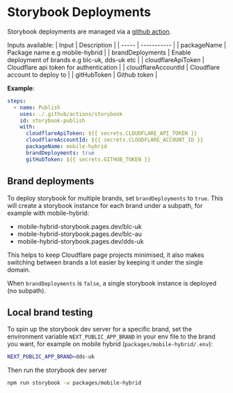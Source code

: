 # Storybook Deployments

Storybook deployments are managed via a [github action](.github/actions/storybook/action.yml).

Inputs available:
| Input | Description |
| ----- | ----------- |
| packageName | Package name e.g mobile-hybrid |
| brandDeployments | Enable deployment of brands e.g blc-uk, dds-uk etc |
| cloudflareApiToken | Cloudflare api token for authentication |
| cloudflareAccountId | Cloudflare account to deploy to |
| gitHubToken | Github token |

**Example**:

```yml
steps:
  - name: Publish
    uses: ./.github/actions/storybook
    id: storybook-publish
    with:
      cloudflareApiToken: ${{ secrets.CLOUDFLARE_API_TOKEN }}
      cloudflareAccountId: ${{ secrets.CLOUDFLARE_ACCOUNT_ID }}
      packageName: mobile-hybrid
      brandDeployments: true
      gitHubToken: ${{ secrets.GITHUB_TOKEN }}
```

## Brand deployments

To deploy storybook for multiple brands, set `brandDeployments` to `true`. This will create a storybook instance for each brand under a subpath, for example with mobile-hybrid:

- mobile-hybrid-storybook.pages.dev/blc-uk
- mobile-hybrid-storybook.pages.dev/blc-au
- mobile-hybrid-storybook.pages.dev/dds-uk

This helps to keep Cloudflare page projects minimised, it also makes switching between brands a lot easier by keeping it under the single domain.

When `brandDeployments` is `false`, a single storybook instance is deployed (no subpath).

## Local brand testing

To spin up the storybook dev server for a specific brand, set the environment variable `NEXT_PUBLIC_APP_BRAND` in your env file to the brand you want, for example on mobile hybrid (`packages/mobile-hybrid/.env`):

```sh
NEXT_PUBLIC_APP_BRAND=dds-uk
```

Then run the storybook dev server

```sh
npm run storybook -w packages/mobile-hybrid
```
